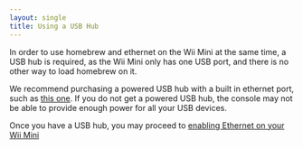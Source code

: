 ```yaml
---
layout: single
title: Using a USB Hub
---
```


In order to use homebrew and ethernet on the Wii Mini at the same time, a USB hub is required, as the Wii Mini only has one USB port, and there is no other way to load homebrew on it.

We recommend purchasing a powered USB hub with a built in ethernet port, such as [this one](https://www.amazon.com/Unitek-Ethernet-Converter-Charging-Compatible/dp/B06XKZLZXL). If you do not get a powered USB hub, the console may not be able to provide enough power for all your USB devices.

Once you have a USB hub, you may proceed to [enabling Ethernet on your Wii Mini](/wiiminiethernet)
